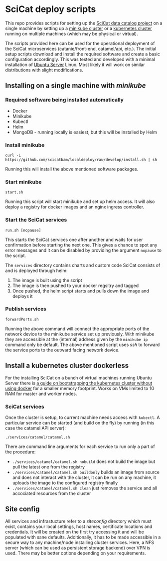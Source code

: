 # SciCat deploy scripts

This repo provides scripts for setting up the [SciCat data catalog project](https://scicatproject.github.io/)
on a single machine by setting up a [minikube cluster](https://minikube.sigs.k8s.io)
or a [kubernetes cluster](https://kubernetes.io)
running on multiple machines (which may be physical or virtual).

The scripts provided here can be used for the operational deployment
of the SciCat microservices (catanie/front-end, catamel/api, etc.).
The initial setup scripts download and install the required software
and create a basic configuration accordingly.
This was tested and developed with a minimal installation of [Ubuntu Server](https://ubuntu.com/server) Linux.
Most likely it will work on similar distributions with slight modifications.

## Installing on a single machine with *minikube*

### Required software being installed automatically

- Docker
- Minikube
- Kubectl
- Helm
- MongoDB - running locally is easiest, but this will be installed by Helm

### Install minikube

    curl -L https://github.com/scicatbam/localdeploy/raw/develop/install.sh | sh

Running this will install the above mentioned software packages.

### Start minikube

    start.sh

Running this script will start minikube and set up helm access.
It will also deploy a registry for docker images and an nginx ingress controller.

### Start the SciCat services

    run.sh [nopause]

This starts the SciCat services one after another and waits for user confirmation before starting the next one.
This gives a chance to spot any error messages and it can be disabled by providing the argument `nopause` to the script.

The `services` directory contains charts and custom code SciCat consists of and is deployed through helm:

1. The image is built using the script
2. The image is then pushed to your docker regsitry and tagged
3. Once pushed, the helm script starts and pulls down the image and deploys it

### Publish services

    forwardPorts.sh

Running the above command will connect the appropriate ports of the network device to the minikube service set up previously.
With minikube they are accessible at the (internal) address given by the `minikube ip` command only be default.
The above mentioned script uses *ssh* to forward the service ports to the outward facing network device.

## Install a kubernetes cluster dockerless

For the installing SciCat on a bunch of virtual machines running Ubuntu Server
there is [a guide on bootstrapping the kubernetes cluster without using docker](InstallingKubernetes.md)
for a smaller memory footprint.
Works on VMs limited to 1G RAM for master and worker nodes.

### SciCat services

Once the cluster is setup, to current machine needs access with `kubectl`.
A particular service can be started (and build on the fly) by running (in this case the catamel API server):
```
./services/catamel/catamel.sh
```

There are command line arguments for each service to run only a part of the procedure:
- `./services/catamel/catamel.sh nobuild` does not build the image but pull the latest one from the registry
- `./services/catamel/catamel.sh buildonly` builds an image from source and does not interact with the cluster, it can be run on any machine, it uploads the image to the configured registry finally
- `./services/catamel/catamel.sh clean` just removes the service and all accociated resources from the cluster

## Site config

All services and infrastucture refer to a *siteconfig* directory which must exist,
contains your local settings, host names, certificate locations and credentials.
It will be created on the first try accessing it and will be populated with sane defaults.
Additionally, it has to be made accessible in a secure way to any machine/node installing cluster services.
Here, a NFS server (which can be used as persistent storage backend) over VPN is used.
There may be better options depending on your requirements.

